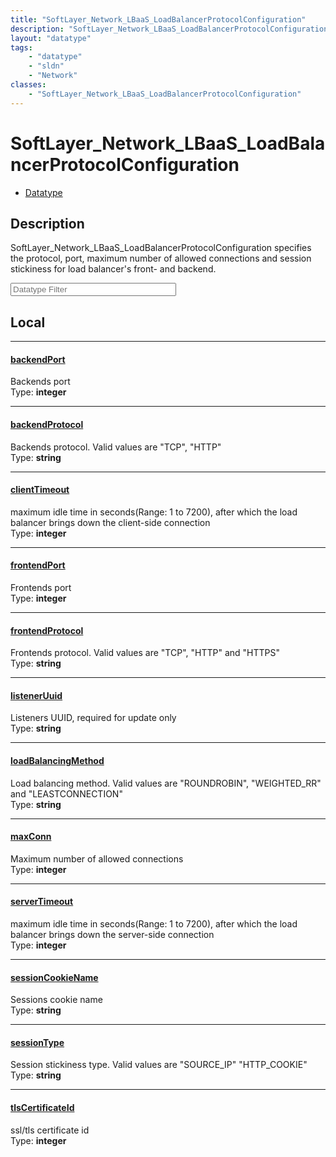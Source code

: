 ```yaml
---
title: "SoftLayer_Network_LBaaS_LoadBalancerProtocolConfiguration"
description: "SoftLayer_Network_LBaaS_LoadBalancerProtocolConfiguration specifies the protocol, port, maximum number of allowed connec... "
layout: "datatype"
tags:
    - "datatype"
    - "sldn"
    - "Network"
classes:
    - "SoftLayer_Network_LBaaS_LoadBalancerProtocolConfiguration"
---
```


# SoftLayer_Network_LBaaS_LoadBalancerProtocolConfiguration
<div id='service-datatype'>
    <ul id='sldn-reference-tabs'>
        <li id='datatype'> <a href='/reference/datatypes/SoftLayer_Network_LBaaS_LoadBalancerProtocolConfiguration' >Datatype</a></li>
    </ul>
</div>

## Description 
SoftLayer_Network_LBaaS_LoadBalancerProtocolConfiguration specifies the protocol, port, maximum number of allowed connections and session stickiness for load balancer's front- and backend. 





<!-- Filer BEGIN -->
<div class="view-filters">
        <div class="clearfix">
            <div class="search-input-box">
                <input placeholder="Datatype Filter" onkeyup="titleSearch(inputId='prop-input', divId='properties', elementClass='prop-row')" 
                    type="text" id="prop-input" value="" size="30" maxlength="128" class="form-text">
            </div>
        </div>
</div>
<!-- Filer END -->

<div id="properties" class="content">
<div id="localProperties" class="prop-content" >

## Local
<div class="prop-row">

-----
[backendPort]: #backendport
#### [backendPort]
Backends port  
<span class="type-label">Type: </span>**integer**


</div>
<div class="prop-row">

-----
[backendProtocol]: #backendprotocol
#### [backendProtocol]
Backends protocol. Valid values are "TCP", "HTTP"   
<span class="type-label">Type: </span>**string**


</div>
<div class="prop-row">

-----
[clientTimeout]: #clienttimeout
#### [clientTimeout]
maximum idle time in seconds(Range: 1 to 7200), after which the load balancer brings down the client-side connection  
<span class="type-label">Type: </span>**integer**


</div>
<div class="prop-row">

-----
[frontendPort]: #frontendport
#### [frontendPort]
Frontends port  
<span class="type-label">Type: </span>**integer**


</div>
<div class="prop-row">

-----
[frontendProtocol]: #frontendprotocol
#### [frontendProtocol]
Frontends protocol. Valid values are "TCP", "HTTP" and "HTTPS"   
<span class="type-label">Type: </span>**string**


</div>
<div class="prop-row">

-----
[listenerUuid]: #listeneruuid
#### [listenerUuid]
Listeners UUID, required for update only  
<span class="type-label">Type: </span>**string**


</div>
<div class="prop-row">

-----
[loadBalancingMethod]: #loadbalancingmethod
#### [loadBalancingMethod]
Load balancing method. Valid values are "ROUNDROBIN", "WEIGHTED_RR" and "LEASTCONNECTION"   
<span class="type-label">Type: </span>**string**


</div>
<div class="prop-row">

-----
[maxConn]: #maxconn
#### [maxConn]
Maximum number of allowed connections  
<span class="type-label">Type: </span>**integer**


</div>
<div class="prop-row">

-----
[serverTimeout]: #servertimeout
#### [serverTimeout]
maximum idle time in seconds(Range: 1 to 7200), after which the load balancer brings down the server-side connection  
<span class="type-label">Type: </span>**integer**


</div>
<div class="prop-row">

-----
[sessionCookieName]: #sessioncookiename
#### [sessionCookieName]
Sessions cookie name  
<span class="type-label">Type: </span>**string**


</div>
<div class="prop-row">

-----
[sessionType]: #sessiontype
#### [sessionType]
Session stickiness type. Valid values are "SOURCE_IP" "HTTP_COOKIE"  
<span class="type-label">Type: </span>**string**


</div>
<div class="prop-row">

-----
[tlsCertificateId]: #tlscertificateid
#### [tlsCertificateId]
ssl/tls certificate id  
<span class="type-label">Type: </span>**integer**


</div>
</div>
<!-- LOCAL PROPERTY END -->

</div>


